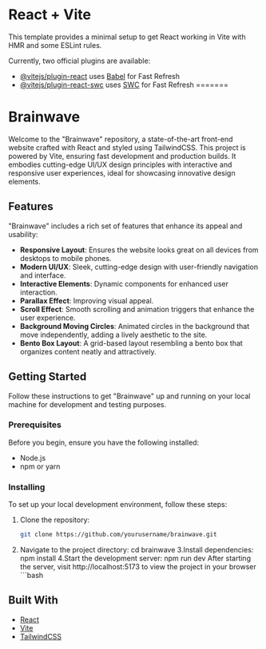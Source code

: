 
# React + Vite

This template provides a minimal setup to get React working in Vite with HMR and some ESLint rules.

Currently, two official plugins are available:

- [@vitejs/plugin-react](https://github.com/vitejs/vite-plugin-react/blob/main/packages/plugin-react/README.md) uses [Babel](https://babeljs.io/) for Fast Refresh
- [@vitejs/plugin-react-swc](https://github.com/vitejs/vite-plugin-react-swc) uses [SWC](https://swc.rs/) for Fast Refresh
=======
# Brainwave

Welcome to the "Brainwave" repository, a state-of-the-art front-end website crafted with React and styled using TailwindCSS. This project is powered by Vite, ensuring fast development and production builds. It embodies cutting-edge UI/UX design principles with interactive and responsive user experiences, ideal for showcasing innovative design elements.

## Features

"Brainwave" includes a rich set of features that enhance its appeal and usability:

- **Responsive Layout**: Ensures the website looks great on all devices from desktops to mobile phones.
- **Modern UI/UX**: Sleek, cutting-edge design with user-friendly navigation and interface.
- **Interactive Elements**: Dynamic components for enhanced user interaction.
- **Parallax Effect**: Improving visual appeal.
- **Scroll Effect**: Smooth scrolling and animation triggers that enhance the user experience.
- **Background Moving Circles**: Animated circles in the background that move independently, adding a lively aesthetic to the site.
- **Bento Box Layout**: A grid-based layout resembling a bento box that organizes content neatly and attractively.

## Getting Started

Follow these instructions to get "Brainwave" up and running on your local machine for development and testing purposes.

### Prerequisites

Before you begin, ensure you have the following installed:

- Node.js
- npm or yarn

### Installing

To set up your local development environment, follow these steps:

1. Clone the repository:
   ```bash
   git clone https://github.com/yourusername/brainwave.git
2. Navigate to the project directory:
   cd brainwave
3.Install dependencies:
   npm install
4.Start the development server:
  npm run dev
After starting the server, visit http://localhost:5173 to view the project in your browser ```bash

## Built With

- [React](https://reactjs.org/)
- [Vite](https://vitejs.dev/)
- [TailwindCSS](https://tailwindcss.com/)



